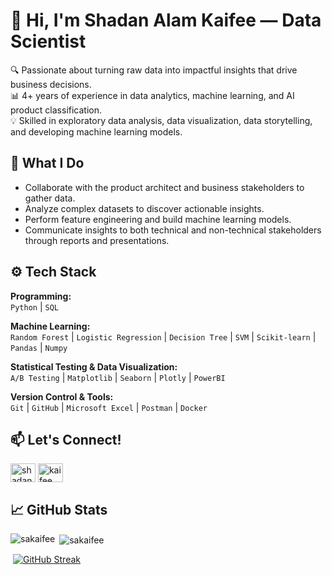 # 👋 Hi, I'm Shadan Alam Kaifee — Data Scientist

🔍 Passionate about turning raw data into impactful insights that drive business decisions.  
📊 4+ years of experience in data analytics, machine learning, and AI product classification.   
💡 Skilled in exploratory data analysis, data visualization, data storytelling, and developing machine learning models.

## 💼 What I Do

- Collaborate with the product architect and business stakeholders to gather data.
- Analyze complex datasets to discover actionable insights.
- Perform feature engineering and build machine learning models. 
- Communicate insights to both technical and non-technical stakeholders through reports and presentations.

## ⚙️ Tech Stack

**Programming:**  
`Python` | `SQL` 

**Machine Learning:**  
`Random Forest` | `Logistic Regression` | `Decision Tree` | `SVM` | `Scikit-learn` | `Pandas` | `Numpy`

**Statistical Testing & Data Visualization:**  
`A/B Testing` | `Matplotlib` | `Seaborn` | `Plotly` | `PowerBI`

**Version Control & Tools:**  
`Git` | `GitHub` | `Microsoft Excel` | `Postman` | `Docker`

## 📫 Let's Connect!

<p align="left">
<a href="https://linkedin.com/in/shadanalamkaifee" target="blank"><img align="center" src="https://raw.githubusercontent.com/rahuldkjain/github-profile-readme-generator/master/src/images/icons/Social/linked-in-alt.svg" alt="shadanalamkaifee" height="30" width="40" /></a>
<a href="https://www.kaggle.com/kaifee/code" target="blank"><img align="center" src="https://raw.githubusercontent.com/rahuldkjain/github-profile-readme-generator/master/src/images/icons/Social/kaggle.svg" alt="kaifee" height="30" width="40" /></a>
</p>


## 📈 GitHub Stats
<p><img align="left" src="https://github-readme-stats.vercel.app/api/top-langs?username=sakaifee&show_icons=true&locale=en&layout=pie" alt="sakaifee" /></p>
<p>&nbsp;<img align="center" src="https://github-readme-stats.vercel.app/api?username=sakaifee&show_icons=true&locale=en" alt="sakaifee" /></p>
<p>&nbsp;<a href="https://git.io/streak-stats"><img src="https://streak-stats.demolab.com?user=sakaifee&card_width=470" alt="GitHub Streak" /></a></p>
